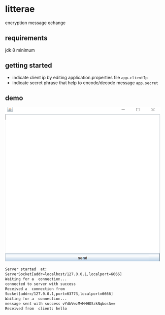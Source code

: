 # litterae
encryption message echange

## requirements
jdk 8 minimum

## getting started
- indicate client ip by editing application.properties file `app.clientIp`
- indicate secret phrase that help to encode/decode message `app.secret`

## demo
![demo](./demo/demo.PNG)

```
Server started  at:  ServerSocket[addr=localhost/127.0.0.1,localport=6666]
Waiting for a  connection...
connected to server with success
Received a  connection from  Socket[addr=/127.0.0.1,port=63773,localport=6666]
Waiting for a  connection...
message sent with success vYdbVwzM+MHHOSzkNqbosA==
Received from  client: hello
```
